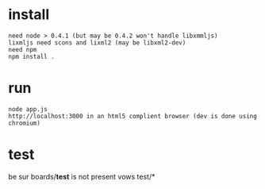 # install
    need node > 0.4.1 (but may be 0.4.2 won't handle libxmmljs)
    lixmljs need scons and lixml2 (may be libxml2-dev)
    need npm
    npm install .

# run
    node app.js
    http://localhost:3000 in an html5 complient browser (dev is done using chromium)

# test
  be sur boards/__test__ is not present
  vows test/*
